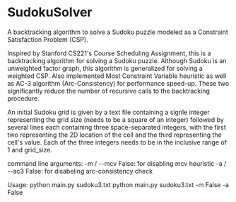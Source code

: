 # SudokuSolver
A backtracking algorithm to solve a Sudoku puzzle modeled as a Constraint Satisfaction Problem (CSP).

Inspired by Stanford CS221's Course Scheduling Assignment, this is a backtracking algorithm for solving a Sudoku puzzle.
Although Sudoku is an unweighted factor graph, this algorithm is generalized for solving a weighted CSP.
Also implemented Most Constraint Variable heuristic as well as AC-3 algorithm (Arc-Consistency) for performance speed-up. These two significantly reduce the number of recursive calls to the backtracking procedure.

An initial Sudoku grid is given by a text file containing a signle integer representing the grid size (needs to be a square of an integer) followed by several lines each containing three space-separated integers, with the first two representing the 2D location of the cell and the third representing the cell's value. Each of the three integers needs to be in the inclusive range of 1 and grid_size.

command line arguments:
-m / --mcv False: for disabling mcv heuristic
-a / --ac3 False: for disabeling arc-consistency check

Usage:
python main.py sudoku3.txt
python main.py sudoku3.txt -m False -a False
